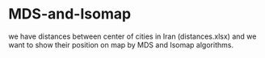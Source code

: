 # MDS-and-Isomap
we have distances between center of cities in Iran (distances.xlsx) and we want to show their position on map by MDS and Isomap algorithms.
